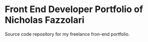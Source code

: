 # Front End Developer Portfolio of Nicholas Fazzolari

Source code repository for my freelance fron-end portfolio.